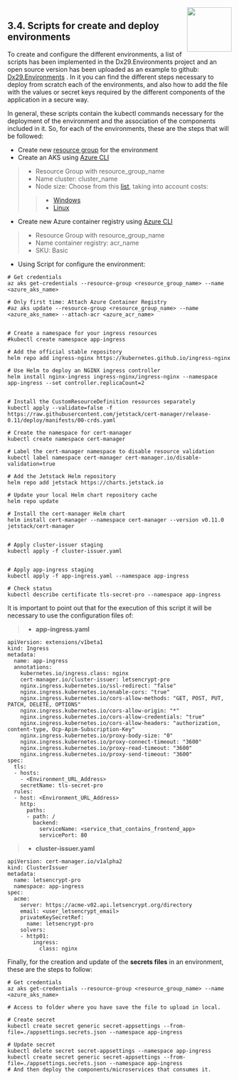 <img align="right" width="100px" src="../../_images/Foundation29.png">

## 3.4. Scripts for create and deploy environments

To create and configure the different environments, a list of scripts has been implemented in the Dx29.Environments project and an open source version has been uploaded as an example to github: [Dx29.Environments](https://github.com/foundation29org/Dx29.Environments)
.
In it you can find the different steps necessary to deploy from scratch each of the environments, and also how to add the file with the values or secret keys required by the different components of the application in a secure way.

In general, these scripts contain the kubectl commands necessary for the deployment of the environment and the association of the components included in it. So, for each of the environments, these are the steps that will be followed:

- Create new [resource group](https://docs.microsoft.com/en-GB/azure/azure-resource-manager/management/manage-resource-groups-portal) for the environment
- Create an AKS using [Azure CLI](https://docs.microsoft.com/en-us/azure/aks/kubernetes-walkthrough)
>- Resource Group with resource_group_name
>- Name cluster: cluster_name
>- Node size: Choose from this [list](https://docs.microsoft.com/en-GB/azure/virtual-machines/sizes), taking into account costs:
>>- [Windows](https://azure.microsoft.com/en-gb/pricing/details/virtual-machines/windows/#Windows)
>>- [Linux](https://azure.microsoft.com/en-gb/pricing/details/virtual-machines/linux/#Linux)
- Create new Azure container registry using [Azure CLI](https://docs.microsoft.com/en-GB/azure/container-registry/container-registry-get-started-azure-cli)
>- Resource Group with resource_group_name
>- Name container registry: acr_name
>- SKU: Basic
- Using Script for configure the environment:

```
# Get credentials 
az aks get-credentials --resource-group <resource_group_name> --name <azure_aks_name>

# Only first time: Attach Azure Container Registry
#az aks update --resource-group <resource_group_name> --name <azure_aks_name> --attach-acr <azure_acr_name>


# Create a namespace for your ingress resources
#kubectl create namespace app-ingress

# Add the official stable repository
helm repo add ingress-nginx https://kubernetes.github.io/ingress-nginx

# Use Helm to deploy an NGINX ingress controller
helm install nginx-ingress ingress-nginx/ingress-nginx --namespace app-ingress --set controller.replicaCount=2


# Install the CustomResourceDefinition resources separately
kubectl apply --validate=false -f https://raw.githubusercontent.com/jetstack/cert-manager/release-0.11/deploy/manifests/00-crds.yaml

# Create the namespace for cert-manager
kubectl create namespace cert-manager

# Label the cert-manager namespace to disable resource validation
kubectl label namespace cert-manager cert-manager.io/disable-validation=true

# Add the Jetstack Helm repository
helm repo add jetstack https://charts.jetstack.io

# Update your local Helm chart repository cache
helm repo update

# Install the cert-manager Helm chart
helm install cert-manager --namespace cert-manager --version v0.11.0 jetstack/cert-manager


# Apply cluster-issuer staging
kubectl apply -f cluster-issuer.yaml


# Apply app-ingress staging
kubectl apply -f app-ingress.yaml --namespace app-ingress

# Check status
kubectl describe certificate tls-secret-pro --namespace app-ingress
```

It is important to point out that for the execution of this script it will be necessary to use the configuration files of: 
>- **app-ingress.yaml** 
```
apiVersion: extensions/v1beta1
kind: Ingress
metadata:
  name: app-ingress
  annotations:
    kubernetes.io/ingress.class: nginx
    cert-manager.io/cluster-issuer: letsencrypt-pro
    nginx.ingress.kubernetes.io/ssl-redirect: "false"
    nginx.ingress.kubernetes.io/enable-cors: "true"
    nginx.ingress.kubernetes.io/cors-allow-methods: "GET, POST, PUT, PATCH, DELETE, OPTIONS"
    nginx.ingress.kubernetes.io/cors-allow-origin: "*"
    nginx.ingress.kubernetes.io/cors-allow-credentials: "true"
    nginx.ingress.kubernetes.io/cors-allow-headers: "authorization, content-type, Ocp-Apim-Subscription-Key"
    nginx.ingress.kubernetes.io/proxy-body-size: "0"
    nginx.ingress.kubernetes.io/proxy-connect-timeout: "3600"
    nginx.ingress.kubernetes.io/proxy-read-timeout: "3600"
    nginx.ingress.kubernetes.io/proxy-send-timeout: "3600"
spec:
  tls:
  - hosts:
    - <Environment_URL_Address>
    secretName: tls-secret-pro
  rules:
  - host: <Environment_URL_Address>
    http:
      paths: 
      - path: /
        backend:
          serviceName: <service_that_contains_frontend_app>
          servicePort: 80

```

>- **cluster-issuer.yaml**
```
apiVersion: cert-manager.io/v1alpha2
kind: ClusterIssuer
metadata:
  name: letsencrypt-pro
  namespace: app-ingress
spec:
  acme:
    server: https://acme-v02.api.letsencrypt.org/directory
    email: <user_letsencrypt_email>
    privateKeySecretRef:
      name: letsencrypt-pro
    solvers:
    - http01:
        ingress:
          class: nginx

```

Finally, for the creation and update of the **secrets files** in an environment, these are the steps to follow:

```
# Get credentials
az aks get-credentials --resource-group <resource_group_name> --name <azure_aks_name>

# Access to folder where you have save the file to upload in local.

# Create secret
kubectl create secret generic secret-appsettings --from-file=./appsettings.secrets.json --namespace app-ingress

# Update secret
kubectl delete secret secret-appsettings --namespace app-ingress
kubectl create secret generic secret-appsettings --from-file=./appsettings.secrets.json --namespace app-ingress
# And then deploy the components/microservices that consumes it.

```
